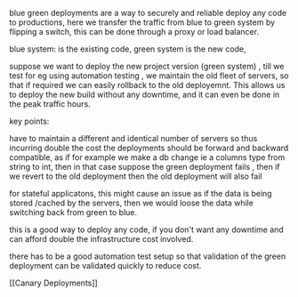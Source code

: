 blue green deployments are a way to securely and reliable deploy any code to productions, here we transfer the traffic from blue to green system by flipping a switch, this can be done through a proxy or load balancer.

blue system: is the existing code,
green system is the new code,

suppose we want to deploy the new project version (green system)
, till we test for eg using automation testing , we maintain the old fleet of servers, so that if required we can easily rollback to the old deployemnt. This allows us to deploy the new build without any downtime, and it can even be done in the peak traffic hours.

key points:

have to maintain a different and identical number of servers so thus incurring double the cost
the deployments should be forward and backward compatible, as if for example we make a db change ie a columns type from string to int, then in that case suppose the green deployment fails , then if we revert to the old deployment then the old deployment will also fail

for stateful applicatons, this might cause an issue as if the data is being stored /cached by the servers, then we would loose the data while switching back from green to blue.

this is a good way to deploy any code, if you don't want any downtime and can afford double the infrastructure cost involved.

there has to be a good automation test setup so that validation of the green deployment can be validated quickly to reduce cost.

[[Canary Deployments]]